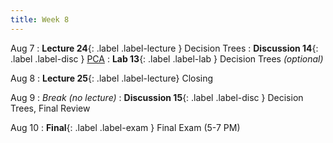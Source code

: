 ```yaml
---
title: Week 8
---
```


Aug 7
: **Lecture 24**{: .label .label-lecture } Decision Trees
: **Discussion 14**{: .label .label-disc } [PCA](https://drive.google.com/file/d/1gQWOM2UFdf206WEczzRNjDUP4Rhs-35_/view?usp=sharing)
: **Lab 13**{: .label .label-lab } Decision Trees <i>(optional)</i>

Aug 8
: **Lecture 25**{: .label .label-lecture} Closing

Aug 9
: <i>Break (no lecture)</i>
: **Discussion 15**{: .label .label-disc } Decision Trees, Final Review

Aug 10
: **Final**{: .label .label-exam } Final Exam (5-7 PM)
